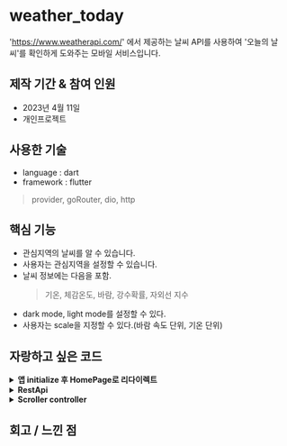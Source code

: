 # weather_today

'https://www.weatherapi.com/' 에서 제공하는 날씨 API를 사용하여 '오늘의 날씨'를 확인하게 도와주는 모바일 서비스입니다.

## 제작 기간 & 참여 인원
- 2023년 4월 11일
- 개인프로젝트

## 사용한 기술
- language : dart
- framework : flutter
> provider, goRouter, dio, http

## 핵심 기능 
- 관심지역의 날씨를 알 수 있습니다.
- 사용자는 관심지역을 설정할 수 있습니다.
- 날씨 정보에는 다음을 포함.
  > 기온, 체감온도, 바람, 강수확률, 자외선 지수 
- dark mode, light mode를 설정할 수 있다.
- 사용자는 scale을 지정할 수 있다.(바람 속도 단위, 기온 단위)

## 자랑하고 싶은 코드

<details><summary><b>앱 initialize 후 HomePage로 리다이렉트</b></summary>
  - goRouter를 사용하여 redirect를 구현하였습니다. 
  예를들어 app의 시작후 splahPage가 보여지는데, 데이터를 불러오기가 마치면 home page로 redirect하였습니다.
  
```dart
/// goRouter 을 사용하여 navigation 과 조건에 따라 redirect를 수행
class AppRouter {
  GoRouter get router => _goRouter;

  AppRouter();

  late final GoRouter _goRouter = GoRouter(
    refreshListenable: AppService(),
    initialLocation: APP_PAGE.splash.toPath,//앱의 시작시 splash Page로!
    ...
    routes: <GoRoute>[
      GoRoute(
        path: APP_PAGE.home.toPath,
        name: APP_PAGE.home.toName,
        builder: (BuildContext context, GoRouterState state) {
          return const HomePage();
        },
        ...
      GoRoute(
        path: APP_PAGE.splash.toPath,
        name: APP_PAGE.splash.toName,
        builder: (BuildContext context, GoRouterState state) {
          return const SplashPage();
        },
      ),
      GoRoute(
        path: APP_PAGE.permission.toPath,
        name: APP_PAGE.permission.toName,
        builder: (BuildContext context, GoRouterState state) {
          return PermissionPage();
        },
      ),
    ],
    redirect: (BuildContext context, GoRouterState state) {
      final homeLocation = APP_PAGE.home.toPath;
      final splashLocation = APP_PAGE.splash.toPath;
      final permissionLocation = APP_PAGE.permission.toPath;

      final isInitialized = AppService().initialized;
      final isPermitted = AppService().permitted;

      final isGoingToSplash = state.subloc == splashLocation;
      final isGoingToPermission = state.subloc == permissionLocation;
      //final isGoingToHome = state.subloc == homeLocation;

      /// 앱 시작전 권한, 로그인 여부, 세팅 등을 체크하고 route 한다.
      if (!isInitialized && !isGoingToSplash) {
        return splashLocation;
      } else if (isInitialized && !isPermitted && !isGoingToPermission) {
        return permissionLocation;//init 후에 App의 Permission이 필요시 Permission Page로!
      } else if ((isInitialized && isGoingToSplash) ||
          (isPermitted && isGoingToPermission)) {
        return homeLocation; //위 체크가 끝나면 home으로!
      } else {
        // Else Don't do anything
        return null;
      }
    },
  );
}
```
AppService는 redirect를 지원하는 Service이고, 변수 값을 가지고 있습니다.
```dart
class AppService with ChangeNotifier {
  // Singleton ▼ ========================================
  static final AppService _singleton = AppService._();

  ///router redirect listener : permission, auth, Data 초기화, 앱 설정 등..
  factory AppService() {
    return _singleton;
  }

  AppService._();

  // Variable ▼ ========================================
  ///앱에 대한 init 여부
  bool _initialized = false;
  bool get initialized => _initialized;

  ///허용 여부(permission_service)
  bool _permissionState = false;
  bool get permitted => _permissionState;
  set permitted(bool value) {
    _permissionState = value;
    notifyListeners();
  }

  //Fucntion  ▼ ========================================
  ///onAppStart가 완료되면 route redirect됨.
  Future<void> onAppStart() async {
    await initialize();

    await Future.delayed(const Duration(seconds: 2));

    _initialized = true;

    notifyListeners();
  }

  ///앱을 시작하기 위해 필요한 데이터와 세팅 로딩(오래 걸리는 것) 
  Future<void> initialize() async {
    await Future.delayed(const Duration(seconds: 2));

    // 최초 permission 체크 한번
    SharedPreferences prefs = await SharedPreferences.getInstance();
    _permissionState = prefs.getBool('initialize_permission') ?? false;

    //load condition data from json
    ConditionService().init();

    // Config 초기화
    AppConfig().init();
  }
}

```
</details>
  
<details><summary><b>RestApi</b></summary>
</details>
  
<details><summary><b>Scroller controller</b></summary>
</details>

## 회고 / 느낀 점

